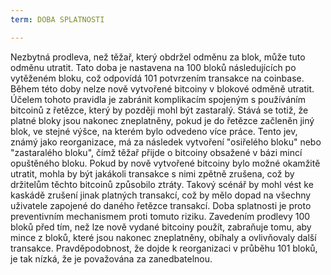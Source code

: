 ```yaml
---
term: DOBA SPLATNOSTI

---
```

Nezbytná prodleva, než těžař, který obdržel odměnu za blok, může tuto odměnu utratit. Tato doba je nastavena na 100 bloků následujících po vytěženém bloku, což odpovídá 101 potvrzením transakce na coinbase. Během této doby nelze nově vytvořené bitcoiny v blokové odměně utratit. Účelem tohoto pravidla je zabránit komplikacím spojeným s používáním bitcoinů z řetězce, který by později mohl být zastaralý. Stává se totiž, že platné bloky jsou nakonec zneplatněny, pokud je do řetězce začleněn jiný blok, ve stejné výšce, na kterém bylo odvedeno více práce. Tento jev, známý jako reorganizace, má za následek vytvoření "osiřelého bloku" nebo "zastaralého bloku", čímž těžař přijde o bitcoiny obsažené v bázi mincí opuštěného bloku. Pokud by nově vytvořené bitcoiny bylo možné okamžitě utratit, mohla by být jakákoli transakce s nimi zpětně zrušena, což by držitelům těchto bitcoinů způsobilo ztráty. Takový scénář by mohl vést ke kaskádě zrušení jinak platných transakcí, což by mělo dopad na všechny uživatele zapojené do daného řetězce transakcí. Doba splatnosti je proto preventivním mechanismem proti tomuto riziku. Zavedením prodlevy 100 bloků před tím, než lze nově vydané bitcoiny použít, zabraňuje tomu, aby mince z bloků, které jsou nakonec zneplatněny, obíhaly a ovlivňovaly další transakce. Pravděpodobnost, že dojde k reorganizaci v průběhu 101 bloků, je tak nízká, že je považována za zanedbatelnou.